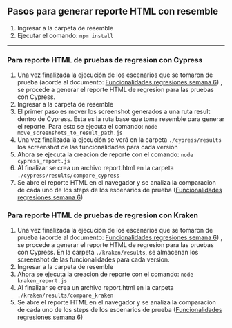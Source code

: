 
## Pasos para generar reporte HTML con resemble

 1. Ingresar a la carpeta de resemble
 2. Ejecutar el comando: `npm install`

------------

### Para reporte HTML de pruebas de regresion con Cypress

1. Una vez finalizada la ejecución de los escenarios que se tomaron de prueba (acorde al documento: [Funcionalidades regresiones semana 6](https://uniandes-my.sharepoint.com/:x:/g/personal/df_rojasr1_uniandes_edu_co/Eb3LvU9h04pAgHj73KMXFDkBNN6t4TXlJhtaunoX_9zBZA?e=27Kgxk "Funcionalidades regresiones semana 6")) , se procede a generar el reporte HTML de regresion para las pruebas con Cypress. 
2. Ingresar a la carpeta de resemble
3. El primer paso es mover los screenshot generados a una ruta result dentro de Cypress. Esta es la ruta base que toma resemble para generar el reporte. Para esto se ejecuta el comando: `node move_screenshots_to_result_path.js` 
4. Una vez finalizada la ejecución se verá en la carpeta `./cypress/results` los screenshot de las funcionalidades para cada version
5. Ahora se ejecuta la creacion de reporte con el comando: `node cypress_report.js` 
6. Al finalizar se crea un archivo report.html en la carpeta `./cypress/results/compare_cypress`
7. Se abre el reporte HTML en el navegador y se analiza la comparacion de cada uno de los steps de los escenarios de prueba ([Funcionalidades regresiones semana 6](https://uniandes-my.sharepoint.com/:x:/g/personal/df_rojasr1_uniandes_edu_co/Eb3LvU9h04pAgHj73KMXFDkBNN6t4TXlJhtaunoX_9zBZA?e=27Kgxk "Funcionalidades regresiones semana 6"))



### Para reporte HTML de pruebas de regresion con Kraken

1. Una vez finalizada la ejecución de los escenarios que se tomaron de prueba (acorde al documento: [Funcionalidades regresiones semana 6](https://uniandes-my.sharepoint.com/:x:/g/personal/df_rojasr1_uniandes_edu_co/Eb3LvU9h04pAgHj73KMXFDkBNN6t4TXlJhtaunoX_9zBZA?e=27Kgxk "Funcionalidades regresiones semana 6")) , se procede a generar el reporte HTML de regresion para las pruebas con Cypress. En la carpeta `./kraken/results`, se almacenan los screenshot de las funcionalidades para cada version.
2. Ingresar a la carpeta de resemble
4. Ahora se ejecuta la creacion de reporte con el comando: `node kraken_report.js` 
5. Al finalizar se crea un archivo report.html en la carpeta `./kraken/results/compare_kraken`
6. Se abre el reporte HTML en el navegador y se analiza la comparacion de cada uno de los steps de los escenarios de prueba ([Funcionalidades regresiones semana 6](https://uniandes-my.sharepoint.com/:x:/g/personal/df_rojasr1_uniandes_edu_co/Eb3LvU9h04pAgHj73KMXFDkBNN6t4TXlJhtaunoX_9zBZA?e=27Kgxk "Funcionalidades regresiones semana 6"))